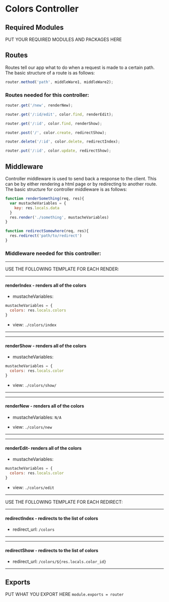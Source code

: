 # Colors Controller

## Required Modules
PUT YOUR REQUIRED MODULES AND PACKAGES HERE

## Routes 
Routes tell our app what to do when a request is made to a certain path. The basic structure of a route is as follows:
```js 
router.method('path', middleWare1, middleWare2);
```
### Routes needed for this controller:
```js
router.get('/new', renderNew);

router.get('/:id/edit', color.find, renderEdit);

router.get('/:id', color.find, renderShow);

router.post('/', color.create, redirectShow);

router.delete('/:id', color.delete, redirectIndex);

router.put('/:id', color.update, redirectShow);
```

## Middleware
Controller middleware is used to send back a response to the client. This can be by either rendering a html page or by redirecting to another route. The basic structure for controller middleware is as follows:
```js
function renderSomething(req, res){
  var mustacheVariables = {
    key: res.locals.data
  }
  res.render('./something', mustacheVariables)
}

function redirectSomewhere(req, res){
  res.redirect('path/to/redirect')
}
```

### Middleware needed for this controller:

---

USE THE FOLLOWING TEMPLATE FOR EACH RENDER:

---
#### renderIndex - renders all of the colors
- mustacheVariables: 
```js
mustacheVariables = {
  colors: res.locals.colors
}
```
- view: `./colors/index`

---
---
#### renderShow - renders all of the colors
- mustacheVariables: 
```js
mustacheVariables = {
  colors: res.locals.color
}
```
- view: `./colors/show/`

---
---
#### renderNew - renders all of the colors
- mustacheVariables: `N/A`

- view: `./colors/new`

---
---
#### renderEdit- renders all of the colors
- mustacheVariables: 
```js
mustacheVariables = {
  colors: res.locals.color
}
```
- view: `./colors/edit`

---



USE THE FOLLOWING TEMPLATE FOR EACH REDIRECT:

---
#### redirectIndex - redirects to the list of colors 
- redirect_url: `/colors`
---
---
#### redirectShow - redirects to the list of colors 
- redirect_url: `/colors/${res.locals.color_id}`
---


## Exports
PUT WHAT YOU EXPORT HERE
`module.exports = router`
